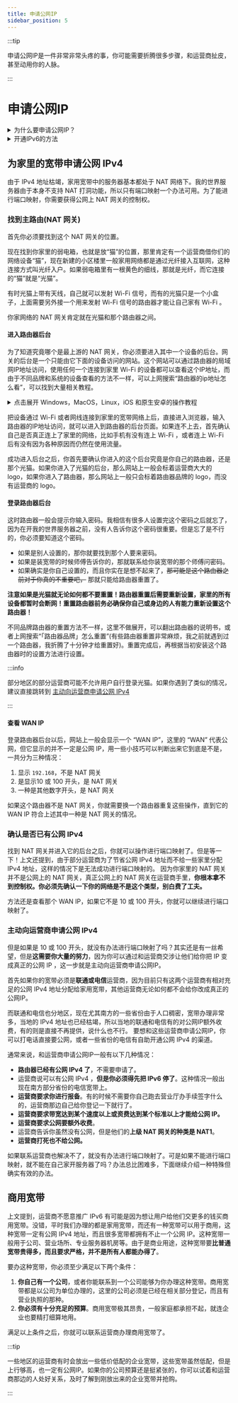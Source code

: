 ```yaml
---
title: 申请公网IP
sidebar_position: 5
---
```

:::tip

申请公网IP是一件非常非常头疼的事，你可能需要折腾很多步骤，和运营商扯皮，甚至动用你的人脉。

:::

# 申请公网IP

<details>
  <summary>为什么要申请公网IP？</summary>

## IPv4 的枯竭和 IPv6 推广的层层阻力

从 IPv4 的格式可以看出，IPv4 共可以表示 4，294，967，296(40亿)个地址。然而由于一些特殊的规定，如`192.168`开头的IP地址只能用于内网，实际可以分配给互联网上计算机的IP地址远比总量要少。
本来 40 亿地址就不够地球上 70 亿人每人一个，更不幸的是，这些 IP 地址的分配还不均匀。美国的国防部和贝尔实验室就拥有上亿个 IPv4 地址，至于整个中国大陆拥有约 4 亿个，虽然很多，但是远不够 14 亿人分配。
为了让 IPv4 够分，出现了 NAT 技术。 NAT 的原理是将一些电脑组成一个局域网，然后不给它们分配公网IP，只让自己拥有公网 IP。那没有在公网上的 IP 地址怎么给访问公网上其他的服务器呢？
NAT 的网关就给局域网中的所有电脑都分配局域网 IP，然后让它们在访问互联网时经过自己。而被访问的服务器也是需要客户端的IP地址和端口的，此时 NAT 的网关就将客户端的端口绑定到自己公网IP的一个端口，这样对于服务器来说，就是 NAT 网关把自己假扮成了客户端，然后应客户端的要求和服务器进行通信。

这样电脑访问互联网上服务器的需求就解决了，可是如果 NAT 的局域网里有服务器该怎么办？这个服务器没有被分配到公网 IP，其他客户端用什么访问他？ NAT  有两种方式可以实现服务器在公网提供服务：
第一种叫端口映射， NAT 网关主动把自己在公网上的一个端口的流量转发到局域网中对应IP的指定端口，这样局域网中特定服务器的特定端口就是 NAT 网关的公网IP上的一个端口，公网上其他客户端直接访问这个公网IP的这个端口，就可以访问到那个服务器上的特定服务了。
这样就实现了 NAT 中的服务器将自己的端口开放到公网。
第二种叫 NAT 打洞，与第一种方法不同的是，第一种 NAT 需要主动把服务器的局域网IP上的端口和自己在公网IP上的端口进行绑定，而这种方法完全不需要 NAT 主动做任何操作，只需要他进行正常的转换就可以了。
上文提到 NAT 为了让局域网中的电脑访问公网上的服务器，需要把自己的指定端口和指定内网IP上的端口之间的流量进行转发，双方就可以进行双向通信了。
那么就可以利用 NAT 的这个特性，首先让局域网中的服务器访问公网上的另一台服务器，让 NAT 去接上这根线，再让客户端也去访问公网上的那台服务器，让它的 NAT 也建立这个连接。
两边连接建立好后，这个服务器告诉双方彼此的 NAT 为这些连接准备的端口号，双方就可以通过彼此的IP地址和已经接好的这根线，透过 NAT 愉快地连接了。

随着互联网的发展，越来越多的人拥有了网络终端，而每个网络终端都需要一个IP地址来访问互联网。 NAT 技术出现后，很多路由器都具备了这个功能。
因此每家只需要在自己办的宽带上接一个有 NAT 功能的路由器，然后把自己所有要上网的设备连接到这个路由器，就可以实现每户人家只需要一个 IPv4 地址。
然而这样的人家越来越多，就算一家只给一个 IPv4 地址然后让所有人自行准备路由器来搭建 NAT ， IPv4 地址也已经不够分了。
于是运营商想了一个办法，他们自己准备了 NAT 网关，把几户人家的网线接到这个 NAT 网关下，就实现了这几户共用同一个公网IP。这下对于运营商来说，公网IP终于是够用了。可是对于这几户人家来说，自己搭建服务器却成了难题：
虽然能控制自己的 NAT 网关，却无法控制运营商的 NAT 网关，由于端口映射需要 NAT 网关主动，这个方案就用不了了。
此时 NAT 打洞的方案仍然可行，可是这个方案对于联网用途本身要求很高，首先它需要服务端和客户端软件都支持特定的 NAT 打洞方式，而且它还需要服务端和客户端采用特殊的协议进行通信，对于现有的大部分从未考虑过 NAT 打洞方案的软件来说，这个办法也行不通。
就这样，被接到运营商的 NAT 下的设备就几乎都失去了成为服务器的能力。不过还好IP地址没到非常稀缺的程度，现在仍然有一些宽带可以分配到公网 IP，也就能掌握位于公网的 NAT 网关的控制权，并通过端口映射方案在局域网中搭建服务器。

造成以上种种现象的根本原因，其实就是 IPv4 太少了。为了解决这种现象， IPv6  特意加长了表示方式，看那长长的地址就知道， IPv6  的地址肯定是用不完了。事实上， IPv6  的地址一共有 3.4 百万亿亿亿亿个，确实是分不完啊！
难怪会有人说地球上的每一粒沙子都能分配到一个 IPv6 地址。 IPv6  的出现打破了层层 NAT 的现状，让每台电脑都能重新获得公网IP。然而 IPv6 由于和 IPv4 不兼容，在推广时遇到了大难题。
首先是现有的老旧设备需要更新，因为它们不支持新的 IPv6 协议。很多软件也需要大改，因为它们是专为 IPv4 设计的。要从 IPv4 更换到 IPv6 ，所需要进行的工作极其庞大，所以出现了 IPv4 和 IPv6 共存的方案，即双栈网络。
支持双栈的设备既可以使用 IPv4 工作也可以使用 IPv6 工作，而且为了加速 IPv4 的淘汰，很多设备会刻意地默认使用 IPv6 上网，在 IPv6 无法使用时再使用 IPv4 。就这样，一段漫长的过渡阶段开始了。
越来越多的设备和网络开始支持 IPv6 ，可 IPv4 始 终无法淘汰，因为旧设备和旧软件实在是太多了。

可是近年来，据说 IPv6 的更新速度减缓了，据说主要是运营商尝到了 NAT 的甜头，因为套上运营商 NAT 后，用户就无法自行搭建服务器了，这样用户既不会用家用宽带提供未经审查的服务，也会被迫花更多钱去运营商那里购买昂贵的商用宽带，总地来说就是处处都利好了运营商，让他们既能给自己降低维护成本，又能让用户多给他们花钱。

</details>

<details>
  <summary>开通IPv6的方法</summary>

## 开通IPv6

通常来说国内手机流量(移动数据)的网络环境在绝大部分地区已经支持 IPv6 。然而由于设备老旧或配置不当等原因，很多宽带(例如家里办的宽带，网吧、酒店、饭店等公共场所的免费 Wi-Fi )都仍然不支持 IPv6 。
如果你想知道自己正在使用的网络是否支持 IPv6 ，可以访问这两个网站：`ipw.cn` 和 `testipv6.cn`，它们会告诉你你现在的网络对 IPv6 的支持情况。如果你的网络还不支持 IPv6 ，你可能需要自行操作来开启。
由于开通 IPv6 仅仅是一个开关，但是接触到这个开关的途径每个运营商、厂商和路由器品牌的方式都不同。下面仅给出2024年一种可能的方式，如果其中有步骤失效，可以上网搜索其他实现该步骤的方法，或者直接上网搜索其他方法操作。

1. 检查是否已经有 IPv6 :如果是 Windows 系统，先打开任务管理器，点击性能选项卡，侧边栏找到以太网点击，下面的信息如果有显示 IPv6 地址，而且前缀不是`fe80`，那基本就证明是已经有 IPv6 了。
国内绝大多数都是 `2408` `2409` `240e` 开头，如果是其他的你也可以百度一下这个开头，没有说是内网地址或者虚拟机就行
2. 检查宽带是否有开通 IPv6 的条件，如果还不支持 IPv6 那么无法开通，只能换家运营商或者等运营商方面升级。有的时候宽带已经支持 IPv6 ，但是路由器并没有开启。路由器开启 IPv6，可以百度搜索`路由器品牌+怎么开 IPv6`。这里给出常见的华为路由器和tplink路由器的开启方法
    - 华为路由器：登录后台之后，点击顶部更多功能，侧边栏找到网络设置点击展开，选择 IPv6 ，打开开关，下面所有选项全选择自动配置，点击保存。
    切换到侧边栏里面的路由器信息页面，如果 IPv6 那一段显示出来的地址里面有不是`fe80`这种的 IPv6 地址(可能也会有fe80开头的，别全都是就行)，那就是成功开启了 IPv6 。
    - tplink路由器：登录后台后点击底部路由设置，侧边栏找到 IPv6 设置点击， IPv6 功能调整为开启，WAN口连接类型选择自动获取IP地址，点击保存。
    找到 IPv6 地址之后，跟上段华为路由器要求的效果一样就行。
如果按照上面的方法设置之后路由器里也显示fe80的地址，证明你的光猫也需要配置，或者宽带不支持 IPv6  。现在仍然有一些小运营商和一些地区不支持 IPv6 ，因为网络铺设的成本在那， IPv6 的普及还需要时间。
3. 检查路由器的上网方式：此时先打开路由器的后台，查看路由器的上网方式。不会操作可以百度路由器品牌+怎么设置拨号上网。华为路由器点击顶部“我要上网”就可以看到上网方式，TP-Link路由器点击底部路由设置，侧边栏找到上网设置，就可以看到上网方式。
如果这一步设置的是 DDNS(自动获取IP地址)，那就需要修改光猫设置。如果这一步设置的已经是拨号上网(PPPOE)，那就证明你的运营商没有给你开 IPv6 或者不支持 IPv6 。
你就可以直接跳过下面修改光猫的步骤，直接跟运营商报修说要开通 IPv6 。
4. 修改光猫为桥接：下面需要修改光猫设置。如果安装师傅没给你超级密码，此时有以下三种解决办法：
    1. (成功率最高，但需要花钱)在某宝某多搜索“光猫超级密码”，会有很多破解光猫超级密码的服务。这里有没有水深的情况我不清楚，我也没研究过，但是确实有些人在用这个途径，比较有效。
    2. (完全自行操作，社恐患者福音)在搜索引擎搜索自己的运营商+光猫品牌+超级密码，然后在光猫后台挨个试。这是一个很漫长的过程，因为每个地区的运营商的默认超级密码都不同，甚至有可能你那边的运营商给你的密码是完全随机的，因此你在网上找到的大多数密码可能都不能用。
有了超级密码之后，登录光猫后台，先记下原来的帐号密码，然后将上网方式修改为桥接。运营商的光猫型号众多，没有主流的后台界面，这里需要大家上网搜索光猫型号(在光猫的外壳，后台界面，底部的铭牌都有可能看到)+怎么改桥接，并根据实际情况灵活应对。这里对动手能力要求很高，单凭这个教程很难讲明白。
    3. 如果你搞不到超级密码，也可以直接报修，跟安装师傅说你要改桥接。大部分都会直接给改，一部分运营商的安装师傅会说需要给你报备，我家这个就是，我电话说完之后他说要给我报备，报备之后才能改桥接。
5. 使用路由器拨号：光猫改成桥接之后，进入路由器后台，将按上文查看上网方式的方法找到上网方式，改成拨号上网(PPPoE)，填入在光猫后台找到的帐号密码并保存。
此时你家宽带的质量应该会有所提升，毕竟这次网关给到了路由器，自己的路由器性能一般都比运营商给的那个光猫的要好。此外一部分用联通电信宽带的路由器应该会直接有 IPv4 公网了。如果你是联通电信但仍然没有 IPv4 公网，可以报修说让他给开一下。
一些地方是可以给开的，一些地方会要求额外收费，或者直接不给开，毕竟 IPv4 资源紧缺，运营商能靠商宽捞一笔。这时候再去查看 IPv6 的情况，如果仍然没有，就可能是需要联系运营商开，或者运营商不支持了。
6. 折腾完路由器之后，回到服务器上，任务管理器里应该就显示公网v6地址了。要测试这个v6是不是真的生效了，可以访问ipw.cn或testipv6.cn测试。

自此服务器的 IPv6 已经全部配置完毕了。

</details>

## 为家里的宽带申请公网 IPv4

由于 IPv4 地址枯竭，家用宽带中的服务器基本都处于 NAT 网络下。我的世界服务器由于本身不支持 NAT 打洞功能，所以只有端口映射一个办法可用。为了能进行端口映射，你需要获得公网上 NAT 网关的控制权。

### 找到主路由(NAT 网关)

首先你必须要找到这个 NAT 网关的位置。

现在找到你家里的弱电箱，也就是放“猫”的位置，那里肯定有一个运营商借你们的网络设备“猫”，现在新建的小区楼里一般家用网络都是通过光纤接入互联网，这种连接方式叫光纤入户。如果弱电箱里有一根黄色的细线，那就是光纤，而它连接的“猫”就是“光猫”。

有时光猫上带有天线，自己就可以发射 Wi-Fi 信号，而有的光猫只是一个小盒子，上面需要另外接一个用来发射 Wi-Fi 信号的路由器才能让自己家有 Wi-Fi 。

你家网络的 NAT 网关肯定就在光猫和那个路由器之间。

#### 进入路由器后台

为了知道究竟哪个是最上游的 NAT 网关，你必须要进入其中一个设备的后台。网关的后台是一个只能由它下面的设备访问的网站。这个网站可以通过路由器的局域网IP地址访问，使用任何一个连接到家里 Wi-Fi 的设备都可以查看这个IP地址，而由于不同品牌和系统的设备查看的方法不一样，可以上网搜索“路由器的ip地址怎么看”，可以找到大量相关教程。

<details>
  <summary>点击展开 Windows，MacOS，Linux，iOS 和原生安卓的操作教程</summary>

- Windows：打开控制面板(不知道怎么打开就按Win+R然后输入Ctrl回车)，点击网络和共享中心，查看活动网络下面会有一个网络几(可能也叫别的名，反正就会显示一个网络)，点击右边那趟连接右边的蓝字，会弹出窗口“xxx状态”，
点击详细信息再弹出一个窗口，里面的 IPv4 默认网关就是路由器的 IP 地址。
- MacOS：打开设置(不知道的就点击菜单栏上苹果菜单展开点系统设置，旧版系统叫系统偏好设置)，点击网络，然后里面哪个绿灯了就点哪个，点进去之后点击右边有一个叫详细信息的按钮，点击会弹窗，左边选择TCP/IP，右边显示的路由器那个地址就是自己的路由器地址。
- Linux：执行`ip route`命令，第一行输出就是路由器 IP 地址。
- iOS：进入设置，进入 WLAN ，自己已经连接的 Wi-Fi 右侧会有一个蓝色的i，往下翻，路由器那行的 IP 地址就是路由器地址。
- 原生安卓：进入设置，进入网络和互联网，旧版系统进入WLAN，新版系统进入互联网，点击连接的那个 Wi-Fi 右边的齿轮，往下翻会有一个网关(如果没有但是有个高级就把那个高级展开)，网关显示的就是路由器的地址。

</details>

把设备通过 Wi-Fi 或者网线连接到家里的宽带网络上后，直接进入浏览器，输入路由器的IP地址访问，就可以进入到路由器的后台页面。如果连不上去，首先确认自己是否真正连上了家里的网络，比如手机有没有连上 Wi-Fi ，或者连上 Wi-Fi 后有没有因为各种原因而仍然在使用流量。

成功进入后台之后，你首先要确认你进入的这个后台究竟是你自己的路由器，还是那个光猫。如果你进入了光猫的后台，那么网站上一般会标着运营商大大的 logo，如果你进入了路由器，那么网站上一般只会标着路由器品牌的 logo，而没有运营商的 logo。

#### 登录路由器后台

这时路由器一般会提示你输入密码。我相信有很多人设置完这个密码之后就忘了，因为在开我的世界服务器之前，没有人告诉你这个密码很重要。但是忘了是不行的，你必须要知道这个密码。

- 如果是别人设置的，那你就要找到那个人要来密码。
- 如果是装宽带的时候师傅告诉你的，那就联系给你装宽带的那个师傅问密码。
- 如果确实是你自己设置的，而且你实在是想不起来了，~~那可能是这个路由器之前对于你真的不重要吧，~~ 那就只能给路由器重置了。

**注意如果是光猫就无论如何都不要重置！路由器重置后需要重新设置，家里的所有设备都暂时会断网！重置路由器前务必确保你自己或身边的人有能力重新设置这个路由器！**

不同品牌路由器的重置方法不一样，这里不做展开，可以翻出路由器的说明书，或者上网搜索“「路由器品牌」怎么重置”(有些路由器重置非常麻烦，我之前就遇到过一个路由器，我折腾了十分钟才给重置好)。重置完成后，再根据当初安装这个路由器时的设置方法进行设置。

:::info

部分地区的部分运营商可能不允许用户自行登录光猫。如果你遇到了类似的情况，建议直接跳转到 [主动向运营商申请公网 IPv4](#主动向运营商申请公网-ipv4)

:::

#### 查看 WAN IP

登录路由器后台以后，网站上一般会显示一个 “WAN IP”，这里的 “WAN” 代表公网，但它显示的并不一定是公网 IP，用一些小技巧可以判断出来它到底是不是，一共分为三种情况：

1. 显示 `192.168`，不是 NAT 网关
2. 是显示10  或 100 开头，是 NAT 网关
3. 一种是其他数字开头，是 NAT 网关

如果这个路由器不是 NAT 网关，你就需要换一个路由器重复这些操作，直到它的 WAN IP 符合上述其中一种是 NAT 网关的情况。

### 确认是否已有公网 IPv4

找到 NAT 网关并进入它的后台之后，你就可以操作进行端口映射了。但是等一下！上文还提到，由于部分运营商为了节省公网 IPv4 地址而不给一些家里分配 IPv4 地址，这样的情况下是无法成功进行端口映射的。
因为你家里的 NAT 网关并不是公网上的 NAT 网关，真正公网上的 NAT 网关在运营商手里，**你根本拿不到控制权。你必须先确认一下你的网络是不是这个类型，别白费了工夫。**

方法还是查看那个 WAN IP，如果它不是 10 或 100 开头，你就可以继续进行端口映射了。

### 主动向运营商申请公网 IPv4

但是如果是 10 或 100 开头，就没有办法进行端口映射了吗？其实还是有一丝希望，但是**这需要你大量的努力**，因为你可以通过和运营商交涉让他们给你把 IP 变成真正的公网 IP ，这一步就是主动向运营商申请公网IP。

首先如果你的宽带必须是**联通或电信**运营商，因为目前只有这两个运营商有相对充足的公网 IPv4 地址分配给家用宽带，其他运营商无论如何都不会给你改成真正的公网IP。

而联通和电信也分地区，现在尤其南方的一些省份由于人口稠密，宽带办理非常多，当地的 IPv4 地址也已经枯竭，所以当地的联通和电信有的对公网IP额外收费，有的则是直接不再提供，说什么也不行。
要想和这些运营商申请公网IP，你可以打电话直接要公网，或者一些省份的电信有自助开通公网 IPv4 的渠道。

通常来说，和运营商申请公网IP一般有以下几种情况：

- **路由器已经有公网 IPv4 了**，不需要申请了。
- 运营商说可以有公网 IPv4 ，**但是你必须得先把 IPv6 停了**。这种情况一般出现在南方部分省份的电信宽带上。
- **运营商要求你进行报备**。有的时候不需要你自己跑去营业厅办手续签字什么的，运营商那边自己给你登记一下就行了。
- **运营商要求带宽达到某个速度以上或资费达到某个标准以上才能给公网 IP。**
- **运营商要求公网要额外收费**。
- 运营商告诉你虽然没有公网，但是他们的**上级 NAT 网关的种类是 NAT1**。
- **运营商打死也不给公网。**

如果联系运营商也解决不了，就没有办法进行端口映射了。可是如果不能进行端口映射，就不能在自己家开服务器了吗？办法总比困难多，下面继续介绍一种特殊但确实有效的办法。

## 商用宽带

上文提到，运营商不愿意推广 IPv6 有可能是因为想让用户给他们交更多的钱买商用宽带。没错，平时我们办理的都是家用宽带，而还有一种宽带可以用于商用，这种宽带一定有公网 IPv4 地址，而且很多宽带都拥有不止一个公网 IP。这种宽带一般用于公司、营业场所、专业服务器机房等。由于是商业用途，这种宽带要**比普通宽带贵得多，而且要求严格，并不是所有人都能办得了**。

要办这种宽带，你必须至少满足以下两个条件：

1. **你自己有一个公司**，或者你能联系到一个公司能够为你办理这种宽带。商用宽带都是以公司为单位办理的，这里的公司必须是已经在相关部分登记，而且有营业执照的那种。
2. **你必须有十分充足的预算**。商用宽带极其昂贵，一般家庭都承担不起，就连企业也要精打细算地用。

满足以上条件之后，你就可以联系运营商办理商用宽带了。

:::tip

一些地区的运营商有时会放出一些低价低配的企业宽带，这些宽带虽然低配，但是上行够高，也一定有公网IP。如果你的公司预算还是挺紧张的，你可以试着和运营商那边的人处好关系，及时了解到刚放出来的企业宽带并抢购。

:::
